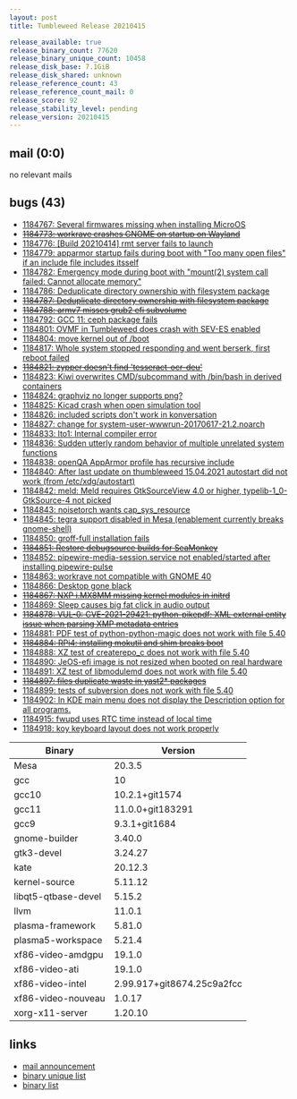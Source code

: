 ```yaml
---
layout: post
title: Tumbleweed Release 20210415

release_available: true
release_binary_count: 77620
release_binary_unique_count: 10458
release_disk_base: 7.1GiB
release_disk_shared: unknown
release_reference_count: 43
release_reference_count_mail: 0
release_score: 92
release_stability_level: pending
release_version: 20210415
---
```


## mail (0:0)

no relevant mails

## bugs (43)

<!--more-->

- [1184767: Several firmwares missing when installing MicroOS](https://bugzilla.opensuse.org/show_bug.cgi?id=1184767)
- ~~[1184773: workrave crashes GNOME on startup on Wayland](https://bugzilla.opensuse.org/show_bug.cgi?id=1184773)~~
- [1184776: \[Build 20210414\] rmt server fails to launch](https://bugzilla.opensuse.org/show_bug.cgi?id=1184776)
- [1184779: apparmor startup fails during boot with "Too many open files" if an include file includes itsself](https://bugzilla.opensuse.org/show_bug.cgi?id=1184779)
- [1184782: Emergency mode during boot with "mount(2) system call failed: Cannot allocate memory"](https://bugzilla.opensuse.org/show_bug.cgi?id=1184782)
- [1184786: Deduplicate directory ownership with filesystem package](https://bugzilla.opensuse.org/show_bug.cgi?id=1184786)
- ~~[1184787: Deduplicate directory ownership with filesystem package](https://bugzilla.opensuse.org/show_bug.cgi?id=1184787)~~
- ~~[1184788: armv7 misses grub2 efi subvolume](https://bugzilla.opensuse.org/show_bug.cgi?id=1184788)~~
- [1184792: GCC 11: ceph package fails](https://bugzilla.opensuse.org/show_bug.cgi?id=1184792)
- [1184801: OVMF in Tumbleweed does crash with SEV-ES enabled](https://bugzilla.opensuse.org/show_bug.cgi?id=1184801)
- [1184804: move kernel out of /boot](https://bugzilla.opensuse.org/show_bug.cgi?id=1184804)
- [1184817: Whole system stopped responding and went berserk, first reboot failed](https://bugzilla.opensuse.org/show_bug.cgi?id=1184817)
- ~~[1184821: zypper doesn't find 'tesseract-ocr-deu'](https://bugzilla.opensuse.org/show_bug.cgi?id=1184821)~~
- [1184823: Kiwi overwrites CMD/subcommand with /bin/bash in derived containers](https://bugzilla.opensuse.org/show_bug.cgi?id=1184823)
- [1184824: graphviz no longer supports png?](https://bugzilla.opensuse.org/show_bug.cgi?id=1184824)
- [1184825: Kicad crash when open simulation tool](https://bugzilla.opensuse.org/show_bug.cgi?id=1184825)
- [1184826: included scripts don't work in konversation](https://bugzilla.opensuse.org/show_bug.cgi?id=1184826)
- [1184827: change for system-user-wwwrun-20170617-21.2.noarch](https://bugzilla.opensuse.org/show_bug.cgi?id=1184827)
- [1184833: lto1: Internal compiler error](https://bugzilla.opensuse.org/show_bug.cgi?id=1184833)
- [1184836: Sudden utterly random behavior of multiple unrelated system functions](https://bugzilla.opensuse.org/show_bug.cgi?id=1184836)
- [1184838: openQA AppArmor profile has recursive include](https://bugzilla.opensuse.org/show_bug.cgi?id=1184838)
- [1184840: After last update on thumbleweed 15.04.2021 autostart did not work (from /etc/xdg/autostart)](https://bugzilla.opensuse.org/show_bug.cgi?id=1184840)
- [1184842: meld: Meld requires GtkSourceView 4.0 or higher, typelib-1_0-GtkSource-4 not picked](https://bugzilla.opensuse.org/show_bug.cgi?id=1184842)
- [1184843: noisetorch wants cap_sys_resource](https://bugzilla.opensuse.org/show_bug.cgi?id=1184843)
- [1184845: tegra support disabled in Mesa (enablement currently breaks gnome-shell)](https://bugzilla.opensuse.org/show_bug.cgi?id=1184845)
- [1184850: groff-full installation fails](https://bugzilla.opensuse.org/show_bug.cgi?id=1184850)
- ~~[1184851: Restore debugsource builds for SeaMonkey](https://bugzilla.opensuse.org/show_bug.cgi?id=1184851)~~
- [1184852: pipewire-media-session.service not enabled/started after installing pipewire-pulse](https://bugzilla.opensuse.org/show_bug.cgi?id=1184852)
- [1184863: workrave not compatible with GNOME 40](https://bugzilla.opensuse.org/show_bug.cgi?id=1184863)
- [1184866: Desktop gone black](https://bugzilla.opensuse.org/show_bug.cgi?id=1184866)
- ~~[1184867: NXP i.MX8MM missing kernel modules in initrd](https://bugzilla.opensuse.org/show_bug.cgi?id=1184867)~~
- [1184869: Sleep causes big fat click in audio output](https://bugzilla.opensuse.org/show_bug.cgi?id=1184869)
- ~~[1184878: VUL-0: CVE-2021-29421: python-pikepdf: XML external entity issue when parsing XMP metadata entries](https://bugzilla.opensuse.org/show_bug.cgi?id=1184878)~~
- [1184881: PDF test of python-python-magic does not work with file 5.40](https://bugzilla.opensuse.org/show_bug.cgi?id=1184881)
- ~~[1184884: RPi4: installing mokutil and shim breaks boot](https://bugzilla.opensuse.org/show_bug.cgi?id=1184884)~~
- [1184888: XZ test of createrepo_c does not work with file 5.40](https://bugzilla.opensuse.org/show_bug.cgi?id=1184888)
- [1184890: JeOS-efi image is not resized when booted on real hardware](https://bugzilla.opensuse.org/show_bug.cgi?id=1184890)
- [1184891: XZ test of libmodulemd does not work with file 5.40](https://bugzilla.opensuse.org/show_bug.cgi?id=1184891)
- ~~[1184897: files duplicate waste in yast2* packages](https://bugzilla.opensuse.org/show_bug.cgi?id=1184897)~~
- [1184899: tests of subversion does not work with file 5.40](https://bugzilla.opensuse.org/show_bug.cgi?id=1184899)
- [1184902: In KDE main  menu does not display the Description option for all programs.](https://bugzilla.opensuse.org/show_bug.cgi?id=1184902)
- [1184915: fwupd uses RTC time instead of local time](https://bugzilla.opensuse.org/show_bug.cgi?id=1184915)
- [1184918: koy keyboard layout does not work properly](https://bugzilla.opensuse.org/show_bug.cgi?id=1184918)

Binary | Version
--- | ---
Mesa | 20.3.5
gcc | 10
gcc10 | 10.2.1+git1574
gcc11 | 11.0.0+git183291
gcc9 | 9.3.1+git1684
gnome-builder | 3.40.0
gtk3-devel | 3.24.27
kate | 20.12.3
kernel-source | 5.11.12
libqt5-qtbase-devel | 5.15.2
llvm | 11.0.1
plasma-framework | 5.81.0
plasma5-workspace | 5.21.4
xf86-video-amdgpu | 19.1.0
xf86-video-ati | 19.1.0
xf86-video-intel | 2.99.917+git8674.25c9a2fcc
xf86-video-nouveau | 1.0.17
xorg-x11-server | 1.20.10

## links

- [mail announcement](https://github.com/boombatower/tumbleweed-review/issues/10)
- [binary unique list](http://download.opensuse.org/history/20210415/rpm.unique.list)
- [binary list](http://download.opensuse.org/history/20210415/rpm.list)
